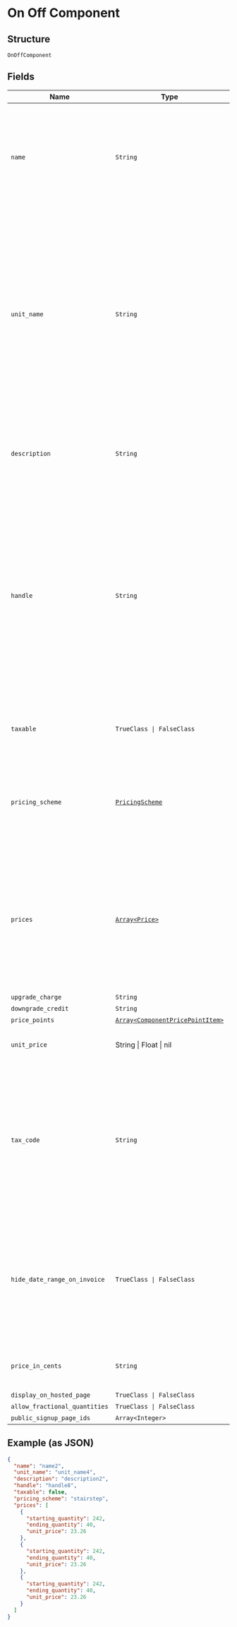 
# On Off Component

## Structure

`OnOffComponent`

## Fields

| Name | Type | Tags | Description |
|  --- | --- | --- | --- |
| `name` | `String` | Required | A name for this component that is suitable for showing customers and displaying on billing statements, ie. "Minutes". |
| `unit_name` | `String` | Optional | The name of the unit of measurement for the component. It should be singular since it will be automatically pluralized when necessary. i.e. “message”, which may then be shown as “5 messages” on a subscription’s component line-item |
| `description` | `String` | Optional | A description for the component that will be displayed to the user on the hosted signup page. |
| `handle` | `String` | Optional | A unique identifier for your use that can be used to retrieve this component is subsequent requests.  Must start with a letter or number and may only contain lowercase letters, numbers, or the characters '.', ':', '-', or '_'.<br>**Constraints**: *Pattern*: `^[a-z0-9][a-z0-9\-_:.]*$` |
| `taxable` | `TrueClass \| FalseClass` | Optional | Boolean flag describing whether a component is taxable or not. |
| `pricing_scheme` | [`PricingScheme`](../../doc/models/pricing-scheme.md) | Required | The identifier for the pricing scheme. See [Product Components](https://help.chargify.com/products/product-components.html) for an overview of pricing schemes. |
| `prices` | [`Array<Price>`](../../doc/models/price.md) | Optional | (Not required for ‘per_unit’ pricing schemes) One or more price brackets. See [Price Bracket Rules](https://chargify.zendesk.com/hc/en-us/articles/4407755865883#price-bracket-rules) for an overview of how price brackets work for different pricing schemes. |
| `upgrade_charge` | `String` | Optional | - |
| `downgrade_credit` | `String` | Optional | - |
| `price_points` | [`Array<ComponentPricePointItem>`](../../doc/models/component-price-point-item.md) | Optional | - |
| `unit_price` | String \| Float \| nil | Optional | This is a container for one-of cases. |
| `tax_code` | `String` | Optional | A string representing the tax code related to the component type. This is especially important when using the Avalara service to tax based on locale. This attribute has a max length of 10 characters. |
| `hide_date_range_on_invoice` | `TrueClass \| FalseClass` | Optional | (Only available on Relationship Invoicing sites) Boolean flag describing if the service date range should show for the component on generated invoices. |
| `price_in_cents` | `String` | Optional | deprecated May 2011 - use unit_price instead |
| `display_on_hosted_page` | `TrueClass \| FalseClass` | Optional | - |
| `allow_fractional_quantities` | `TrueClass \| FalseClass` | Optional | - |
| `public_signup_page_ids` | `Array<Integer>` | Optional | - |

## Example (as JSON)

```json
{
  "name": "name2",
  "unit_name": "unit_name4",
  "description": "description2",
  "handle": "handle8",
  "taxable": false,
  "pricing_scheme": "stairstep",
  "prices": [
    {
      "starting_quantity": 242,
      "ending_quantity": 40,
      "unit_price": 23.26
    },
    {
      "starting_quantity": 242,
      "ending_quantity": 40,
      "unit_price": 23.26
    },
    {
      "starting_quantity": 242,
      "ending_quantity": 40,
      "unit_price": 23.26
    }
  ]
}
```

